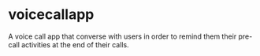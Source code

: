 # voicecallapp
A voice call app that converse with users in order to remind them their pre-call activities at the end of their calls.

